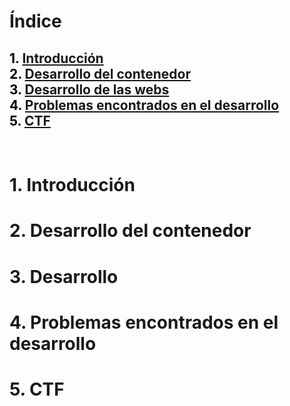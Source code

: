 # **Índice**

<span style="color:black;">1. [ Introducción](#introducción)</span><br>
<span style="color:black;">2. [ Desarrollo del contenedor](#Desarrollo)</span><br>
<span style="color:black;">3. [ Desarrollo de las webs](#Desarrollo2)</span><br>
<span style="color:black;">4. [ Problemas encontrados en el desarrollo](#Problemas)</span><br>
<span style="color:black;">5. [ CTF](#CTF)</span><br>
---

<br>

<h1 name="introducción">1. Introducción</h1>


<h1 name="Desarrollo">2. Desarrollo del contenedor</h1>

<h1 name="Desarrollo2">3. Desarrollo</h1>


<h1 name="Problemas">4. Problemas encontrados en el desarrollo</h1>


<h1 name="CTF">5. CTF</h1>

